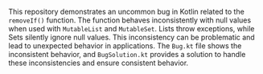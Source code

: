 This repository demonstrates an uncommon bug in Kotlin related to the `removeIf()` function. The function behaves inconsistently with null values when used with `MutableList` and `MutableSet`. Lists throw exceptions, while Sets silently ignore null values. This inconsistency can be problematic and lead to unexpected behavior in applications. The `Bug.kt` file shows the inconsistent behavior, and `BugSolution.kt` provides a solution to handle these inconsistencies and ensure consistent behavior.